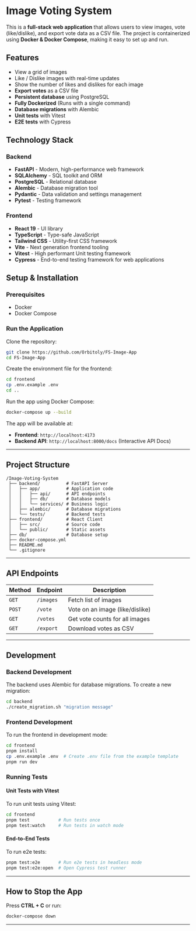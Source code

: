 # **Image Voting System**

This is a **full-stack web application** that allows users to view images, vote (like/dislike), and export vote data as a CSV file. The project is containerized using **Docker & Docker Compose**, making it easy to set up and run.

## **Features**

- View a grid of images
- Like / Dislike images with real-time updates
- Show the number of likes and dislikes for each image
- **Export votes** as a CSV file
- **Persistent database** using PostgreSQL
- **Fully Dockerized** (Runs with a single command)
- **Database migrations** with Alembic
- **Unit tests** with Vitest
- **E2E tests** with Cypress

## **Technology Stack**

### **Backend**

- **FastAPI** - Modern, high-performance web framework
- **SQLAlchemy** - SQL toolkit and ORM
- **PostgreSQL** - Relational database
- **Alembic** - Database migration tool
- **Pydantic** - Data validation and settings management
- **Pytest** - Testing framework

### **Frontend**

- **React 19** - UI library
- **TypeScript** - Type-safe JavaScript
- **Tailwind CSS** - Utility-first CSS framework
- **Vite** - Next generation frontend tooling
- **Vitest** - High performant Unit testing framework
- **Cypress** - End-to-end testing framework for web applications

## **Setup & Installation**

### **Prerequisites**

- Docker
- Docker Compose

### **Run the Application**

Clone the repository:

```sh
git clone https://github.com/Orbitoly/FS-Image-App
cd FS-Image-App
```

Create the environment file for the frontend:

```sh
cd frontend
cp .env.example .env
cd ..
```

Run the app using Docker Compose:

```sh
docker-compose up --build
```

The app will be available at:

- **Frontend**: `http://localhost:4173`
- **Backend API**: `http://localhost:8000/docs` (Interactive API Docs)

---

## **Project Structure**

```
/Image-Voting-System
 ├── backend/          # FastAPI Server
 │   ├── app/          # Application code
 │   │   ├── api/      # API endpoints
 │   │   ├── db/       # Database models
 │   │   └── services/ # Business logic
 │   ├── alembic/      # Database migrations
 │   └── tests/        # Backend tests
 ├── frontend/         # React Client
 │   ├── src/          # Source code
 │   └── public/       # Static assets
 ├── db/               # Database setup
 ├── docker-compose.yml
 ├── README.md
 └── .gitignore
```

---

## **API Endpoints**

| Method | Endpoint  | Description                     |
| ------ | --------- | ------------------------------- |
| `GET`  | `/images` | Fetch list of images            |
| `POST` | `/vote`   | Vote on an image (like/dislike) |
| `GET`  | `/votes`  | Get vote counts for all images  |
| `GET`  | `/export` | Download votes as CSV           |

---

## **Development**

### **Backend Development**

The backend uses Alembic for database migrations. To create a new migration:

```sh
cd backend
./create_migration.sh "migration message"
```

### **Frontend Development**

To run the frontend in development mode:

```sh
cd frontend
pnpm install
cp .env.example .env  # Create .env file from the example template
pnpm run dev
```

### **Running Tests**

#### **Unit Tests with Vitest**

To run unit tests using Vitest:

```sh
cd frontend
pnpm test           # Run tests once
pnpm test:watch     # Run tests in watch mode
```

#### **End-to-End Tests**

To run e2e tests:

```sh
pnpm test:e2e       # Run e2e tests in headless mode
pnpm test:e2e:open  # Open Cypress test runner
```

---

## **How to Stop the App**

Press **CTRL + C** or run:

```sh
docker-compose down
```

---
